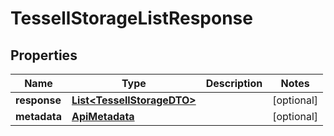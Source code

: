 

# TessellStorageListResponse


## Properties

Name | Type | Description | Notes
------------ | ------------- | ------------- | -------------
**response** | [**List&lt;TessellStorageDTO&gt;**](TessellStorageDTO.md) |  |  [optional]
**metadata** | [**ApiMetadata**](ApiMetadata.md) |  |  [optional]



